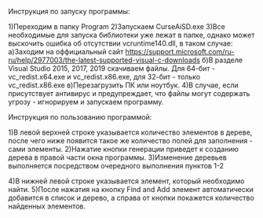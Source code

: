 Инструкция по запуску программы:

1)Переходим в папку Program
2)Запускаем CurseAiSD.exe
3)Все необходимые для запуска библиотеки уже лежат в папке, однако может выскочить ошибка об отсутствии vcruntime140.dll, в таком случае:
	а)Заходим на оффициальный сайт https://support.microsoft.com/ru-ru/help/2977003/the-latest-supported-visual-c-downloads
	б)В разделе Visual Studio 2015, 2017, 2019 скачиваем файлы. Для 64-бит - vc_redist.x64.exe и vc_redist.x86.exe, для 32-бит - только vc_redist.x86.exe
	в)Перезагрузить ПК или ноутбук.
4)В случае, если присутствует антивирус и предупреждает, что файлы могут содержать угрозу - игнорируем и запускаем программу.

Инструкция по пользованию программой:

1)В левой верхней строке указывается количество элементов в дереве, после чего ниже появится такое же количество полей для заполнения - сами элементы.
2)Нажатие кнопки генерации приведет к созданию дерева в правой части окна программы.
3)Изменение деревьев выполняется посредством очередного выполнения пунктов 1-2

4)В нижней левой строке указывается элемент, который необходимо найти.
5)После нажатия на кнопку Find and Add элемент автоматически добавится в список и дерево, а справа от кнопки покажется количество найденных элементов.